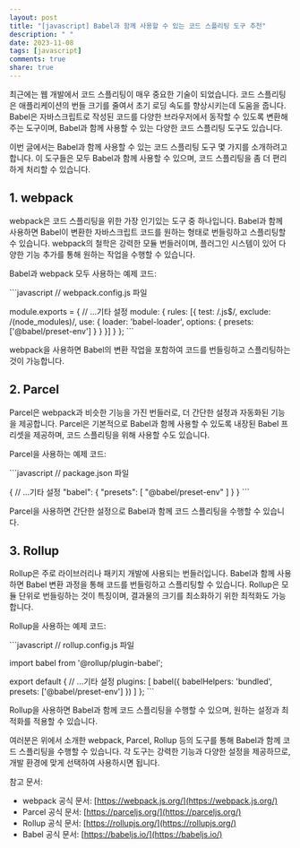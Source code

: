 ```yaml
---
layout: post
title: "[javascript] Babel과 함께 사용할 수 있는 코드 스플리팅 도구 추천"
description: " "
date: 2023-11-08
tags: [javascript]
comments: true
share: true
---
```


최근에는 웹 개발에서 코드 스플리팅이 매우 중요한 기술이 되었습니다. 코드 스플리팅은 애플리케이션의 번들 크기를 줄여서 초기 로딩 속도를 향상시키는데 도움을 줍니다. Babel은 자바스크립트로 작성된 코드를 다양한 브라우저에서 동작할 수 있도록 변환해주는 도구이며, Babel과 함께 사용할 수 있는 다양한 코드 스플리팅 도구도 있습니다.

이번 글에서는 Babel과 함께 사용할 수 있는 코드 스플리팅 도구 몇 가지를 소개하려고 합니다. 이 도구들은 모두 Babel과 함께 사용할 수 있으며, 코드 스플리팅을 좀 더 편리하게 처리할 수 있습니다.

## 1. webpack

webpack은 코드 스플리팅을 위한 가장 인기있는 도구 중 하나입니다. Babel과 함께 사용하면 Babel이 변환한 자바스크립트 코드를 원하는 형태로 번들링하고 스플리팅할 수 있습니다. webpack의 철학은 강력한 모듈 번들러이며, 플러그인 시스템이 있어 다양한 기능 추가를 통해 원하는 작업을 수행할 수 있습니다.

Babel과 webpack 모두 사용하는 예제 코드:

\`\`\`javascript
// webpack.config.js 파일

module.exports = {
  // ...기타 설정
  module: {
    rules: [{
      test: /\.js$/,
      exclude: /(node_modules)/,
      use: {
        loader: 'babel-loader',
        options: {
          presets: ['@babel/preset-env']
        }
      }
    }]
  }
};
\`\`\`

webpack을 사용하면 Babel의 변환 작업을 포함하여 코드를 번들링하고 스플리팅하는 것이 가능합니다.

## 2. Parcel

Parcel은 webpack과 비슷한 기능을 가진 번들러로, 더 간단한 설정과 자동화된 기능을 제공합니다. Parcel은 기본적으로 Babel과 함께 사용할 수 있도록 내장된 Babel 프리셋을 제공하며, 코드 스플리팅을 위해 사용할 수도 있습니다.

Parcel을 사용하는 예제 코드:

\`\`\`javascript
// package.json 파일

{
  // ...기타 설정
  "babel": {
    "presets": [
      "@babel/preset-env"
    ]
  }
}
\`\`\`

Parcel을 사용하면 간단한 설정으로 Babel과 함께 코드 스플리팅을 수행할 수 있습니다.

## 3. Rollup

Rollup은 주로 라이브러리나 패키지 개발에 사용되는 번들러입니다. Babel과 함께 사용하면 Babel 변환 과정을 통해 코드를 번들링하고 스플리팅할 수 있습니다. Rollup은 모듈 단위로 번들링하는 것이 특징이며, 결과물의 크기를 최소화하기 위한 최적화도 가능합니다.

Rollup을 사용하는 예제 코드:

\`\`\`javascript
// rollup.config.js 파일

import babel from '@rollup/plugin-babel';

export default {
  // ...기타 설정
  plugins: [
    babel({
      babelHelpers: 'bundled',
      presets: ['@babel/preset-env']
    })
  ]
};
\`\`\`

Rollup을 사용하면 Babel과 함께 코드 스플리팅을 수행할 수 있으며, 원하는 설정과 최적화를 적용할 수 있습니다.

여러분은 위에서 소개한 webpack, Parcel, Rollup 등의 도구를 통해 Babel과 함께 코드 스플리팅을 수행할 수 있습니다. 각 도구는 강력한 기능과 다양한 설정을 제공하므로, 개발 환경에 맞게 선택하여 사용하시면 됩니다.

참고 문서:
- webpack 공식 문서: [https://webpack.js.org/](https://webpack.js.org/)
- Parcel 공식 문서: [https://parceljs.org/](https://parceljs.org/)
- Rollup 공식 문서: [https://rollupjs.org/](https://rollupjs.org/)
- Babel 공식 문서: [https://babeljs.io/](https://babeljs.io/)